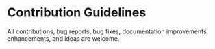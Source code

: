 # Contribution Guidelines

All contributions, bug reports, bug fixes, documentation improvements, enhancements, and ideas are welcome.

